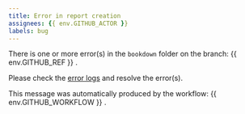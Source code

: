 ```yaml
---
title: Error in report creation
assignees: {{ env.GITHUB_ACTOR }}
labels: bug
---
```


There is one or more error(s) in the `bookdown` folder on the branch: {{ env.GITHUB_REF }} .

Please check the [error logs](https://github.com/NOAA-EDAB/esp_data_aggregation/tree/main/logs) and resolve the error(s).

This message was automatically produced by the workflow: {{ env.GITHUB_WORKFLOW }} .
